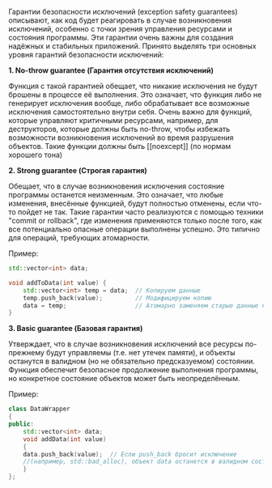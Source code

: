 Гарантии безопасности исключений (exception safety guarantees) описывают, как код будет реагировать в случае возникновения исключений, особенно с точки зрения управления ресурсами и состояния программы. Эти гарантии очень важны для создания надёжных и стабильных приложений. Принято выделять три основных уровня гарантий безопасности исключений:

**1. No-throw guarantee (Гарантия отсутствия исключений)**

Функция с такой гарантией обещает, что никакие исключения не будут брошены в процессе её выполнения. Это означает, что функция либо не генерирует исключения вообще, либо обрабатывает все возможные исключения самостоятельно внутри себя. Очень важно для функций, которые управляют критичными ресурсами, например, для деструкторов, которые должны быть no-throw, чтобы избежать возможности возникновения исключений во время разрушения объектов.
Такие функции должны быть [[noexcept]] (по нормам хорошего тона)

**2. Strong guarantee (Строгая гарантия)**

Обещает, что в случае возникновения исключения состояние программы останется неизменным. Это означает, что любые изменения, внесённые функцией, будут полностью отменены, если что-то пойдет не так. Такие гарантии часто реализуются с помощью техники "commit or rollback", где изменения применяются только после того, как все потенциально опасные операции выполнены успешно. Это типично для операций, требующих атомарности.

Пример:

```cpp
std::vector<int> data;

void addToData(int value) {
    std::vector<int> temp = data;  // Копируем данные
    temp.push_back(value);         // Модифицируем копию
    data = temp;                   // Атомарно заменяем старые данные на новые, если здесь произойдет исключение, data останется неизменной
}
```

**3. Basic guarantee (Базовая гарантия)**

Утверждает, что в случае возникновения исключений все ресурсы по-прежнему будут управляемы (т.е. нет утечек памяти), и объекты останутся в валидном (но не обязательно предсказуемом) состоянии. Функция обеспечит безопасное продолжение выполнения программы, но конкретное состояние объектов может быть неопределённым.

Пример:
```cpp 
class DataWrapper 
{ 
public:     
	std::vector<int> data;     
	void addData(int value) 
	{         
	data.push_back(value);  // Если push_back бросит исключение 
	//(например, std::bad_alloc), объект data останется в валидном состоянии     
	} 
}; 
```
